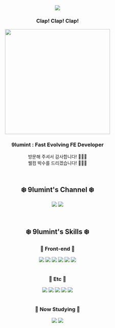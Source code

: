 <div align="center">

<div class="header">
<img src="https://capsule-render.vercel.app/api?type=Egg&color=0:e7e7e7,100:424242&height=150&text=❄️%20Welcome%20to%209lumint's%2039100%20❄️&animation=fadeIn&fontColor=e7e7e7&fontSize=25&fontAlignY=35"/>
</div>

### Clap! Clap! Clap!

<img src="https://github.com/9lumint/9lumint/assets/131740436/99cdda06-26d2-4a84-b0bc-3bb290d0616d" width=330/>

### 9lumint : Fast Evolving FE Developer

방문해 주셔서 감사합니다! 👏👏👏<br/>
웰컴 박수를 드리겠습니다! 👏👏👏<br/>

<br/>

## ❄️ 9lumint's Channel ❄️

<a href="https://9lumint39100.tistory.com" target="_blank"><img src="https://img.shields.io/badge/blog-e7e7e7?style=for-the-badge&logo=tistory&logoColor=ff0000"/></a>
<img src="https://img.shields.io/badge/9lumint@gmail.com-e7e7e7?style=for-the-badge&logo=gmail&logoColor=ff0000"/>

<br/>

## ❄️ 9lumint's Skills ❄️

### 🐧 Front-end 🐧
<img src="https://img.shields.io/badge/javascript-F7DF1E?style=for-the-badge&logo=javascript&logoColor=000"/>
<img src="https://img.shields.io/badge/React-61DAFB?style=for-the-badge&logo=react&logoColor=000"/>
<img src="https://img.shields.io/badge/Recoil-3578EC?style=for-the-badge&logo=Recoil&logoColor=000"/>
<img src="https://img.shields.io/badge/html5-E34F26?style=for-the-badge&logo=html5&logoColor=000"/>
<img src="https://img.shields.io/badge/css3-1572B6?style=for-the-badge&logo=css3&logoColor=000"/>
<img src="https://img.shields.io/badge/styled_components-DB7093?style=for-the-badge&logo=styledcomponents&logoColor=000"/>

<br/>
<br/>

### 🐧 Etc 🐧
<img src="https://img.shields.io/badge/git-F05032?style=for-the-badge&logo=git&logoColor=000"/>
<img src="https://img.shields.io/badge/GitHub-181717?style=for-the-badge&logo=GitHub&logoColor=white"/>
<img src="https://img.shields.io/badge/Notion-000000?style=for-the-badge&logo=Notion&logoColor=white"/>
<img src="https://img.shields.io/badge/Figma-F24E1E?style=for-the-badge&logo=Figma&logoColor=white"/>
<img src="https://img.shields.io/badge/Discord-5865F2?style=for-the-badge&logo=discord&logoColor=white"/>

<br/>
<br/>

### 🐧 Now Studying 🐧
<img src="https://img.shields.io/badge/TypeScript-3178C6?style=for-the-badge&amp;logo=typeScript&amp;logoColor=white"/> 
<img src="https://img.shields.io/badge/React Query-FF4154?style=for-the-badge&amp;logo=react query&amp;logoColor=black"/>

<br/>
<br/>

</div>
